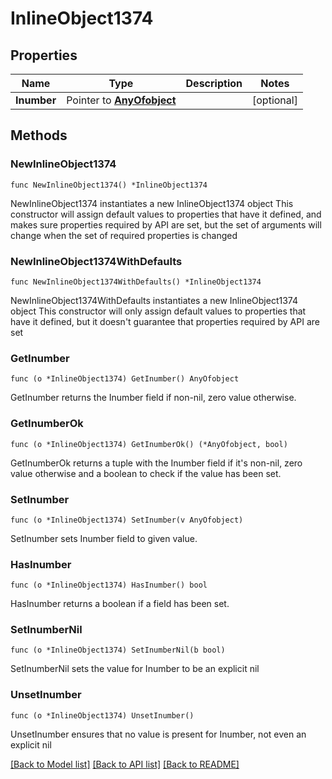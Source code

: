 # InlineObject1374

## Properties

Name | Type | Description | Notes
------------ | ------------- | ------------- | -------------
**Inumber** | Pointer to [**AnyOfobject**](anyOf&lt;object&gt;.md) |  | [optional] 

## Methods

### NewInlineObject1374

`func NewInlineObject1374() *InlineObject1374`

NewInlineObject1374 instantiates a new InlineObject1374 object
This constructor will assign default values to properties that have it defined,
and makes sure properties required by API are set, but the set of arguments
will change when the set of required properties is changed

### NewInlineObject1374WithDefaults

`func NewInlineObject1374WithDefaults() *InlineObject1374`

NewInlineObject1374WithDefaults instantiates a new InlineObject1374 object
This constructor will only assign default values to properties that have it defined,
but it doesn't guarantee that properties required by API are set

### GetInumber

`func (o *InlineObject1374) GetInumber() AnyOfobject`

GetInumber returns the Inumber field if non-nil, zero value otherwise.

### GetInumberOk

`func (o *InlineObject1374) GetInumberOk() (*AnyOfobject, bool)`

GetInumberOk returns a tuple with the Inumber field if it's non-nil, zero value otherwise
and a boolean to check if the value has been set.

### SetInumber

`func (o *InlineObject1374) SetInumber(v AnyOfobject)`

SetInumber sets Inumber field to given value.

### HasInumber

`func (o *InlineObject1374) HasInumber() bool`

HasInumber returns a boolean if a field has been set.

### SetInumberNil

`func (o *InlineObject1374) SetInumberNil(b bool)`

 SetInumberNil sets the value for Inumber to be an explicit nil

### UnsetInumber
`func (o *InlineObject1374) UnsetInumber()`

UnsetInumber ensures that no value is present for Inumber, not even an explicit nil

[[Back to Model list]](../README.md#documentation-for-models) [[Back to API list]](../README.md#documentation-for-api-endpoints) [[Back to README]](../README.md)



